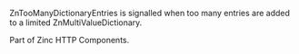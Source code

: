 ZnTooManyDictionaryEntries is signalled when too many entries are added to a limited ZnMultiValueDictionary.

Part of Zinc HTTP Components. 
